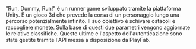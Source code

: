 "Run, Dummy, Run!" è un runner game sviluppato tramite la piattaforma Unity. È un gioco 3d che prevede la corsa di un personaggio lungo una percorso potenzialmente infinito. Il suo obiettivo è schivare ostacoli e raccogliere monete. Sulla base di questi due parametri vengono aggiornate le relative classifiche.
Queste ultime e l'aspetto dell'autenticazione sono state gestite tramite l'API messa a disposizione da PlayFab.
